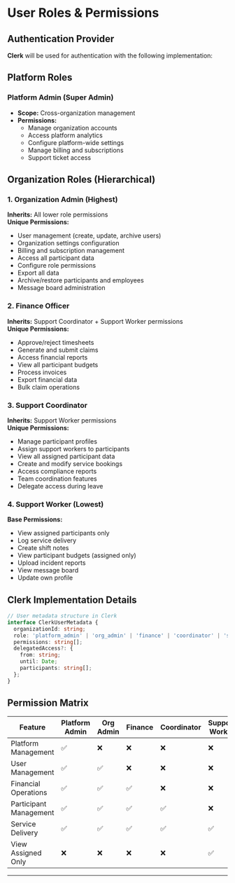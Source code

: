 # User Roles & Permissions

## Authentication Provider
**Clerk** will be used for authentication with the following implementation:

## Platform Roles

### Platform Admin (Super Admin)
- **Scope:** Cross-organization management
- **Permissions:**
  - Manage organization accounts
  - Access platform analytics
  - Configure platform-wide settings
  - Manage billing and subscriptions
  - Support ticket access

## Organization Roles (Hierarchical)

### 1. Organization Admin (Highest)
**Inherits:** All lower role permissions  
**Unique Permissions:**
- User management (create, update, archive users)
- Organization settings configuration
- Billing and subscription management
- Access all participant data
- Configure role permissions
- Export all data
- Archive/restore participants and employees
- Message board administration

### 2. Finance Officer
**Inherits:** Support Coordinator + Support Worker permissions  
**Unique Permissions:**
- Approve/reject timesheets
- Generate and submit claims
- Access financial reports
- View all participant budgets
- Process invoices
- Export financial data
- Bulk claim operations

### 3. Support Coordinator
**Inherits:** Support Worker permissions  
**Unique Permissions:**
- Manage participant profiles
- Assign support workers to participants
- View all assigned participant data
- Create and modify service bookings
- Access compliance reports
- Team coordination features
- Delegate access during leave

### 4. Support Worker (Lowest)
**Base Permissions:**
- View assigned participants only
- Log service delivery
- Create shift notes
- View participant budgets (assigned only)
- Upload incident reports
- View message board
- Update own profile

## Clerk Implementation Details

```typescript
// User metadata structure in Clerk
interface ClerkUserMetadata {
  organizationId: string;
  role: 'platform_admin' | 'org_admin' | 'finance' | 'coordinator' | 'support_worker';
  permissions: string[];
  delegatedAccess?: {
    from: string;
    until: Date;
    participants: string[];
  };
}
```

## Permission Matrix

| Feature | Platform Admin | Org Admin | Finance | Coordinator | Support Worker |
|---------|---------------|-----------|---------|-------------|----------------|
| Platform Management | ✅ | ❌ | ❌ | ❌ | ❌ |
| User Management | ✅ | ✅ | ❌ | ❌ | ❌ |
| Financial Operations | ✅ | ✅ | ✅ | ❌ | ❌ |
| Participant Management | ✅ | ✅ | ✅ | ✅ | ❌ |
| Service Delivery | ✅ | ✅ | ✅ | ✅ | ✅ |
| View Assigned Only | ❌ | ❌ | ❌ | ❌ | ✅ |

---
